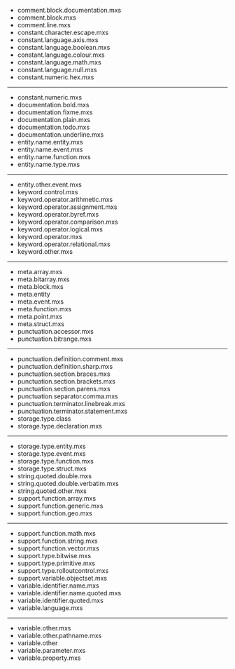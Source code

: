 * comment.block.documentation.mxs
* comment.block.mxs
* comment.line.mxs
* constant.character.escape.mxs
* constant.language.axis.mxs
* constant.language.boolean.mxs
* constant.language.colour.mxs
* constant.language.math.mxs
* constant.language.null.mxs
* constant.numeric.hex.mxs

---

* constant.numeric.mxs
* documentation.bold.mxs
* documentation.fixme.mxs
* documentation.plain.mxs
* documentation.todo.mxs
* documentation.underline.mxs
* entity.name.entity.mxs
* entity.name.event.mxs
* entity.name.function.mxs
* entity.name.type.mxs

---
  
* entity.other.event.mxs
* keyword.control.mxs
* keyword.operator.arithmetic.mxs
* keyword.operator.assignment.mxs
* keyword.operator.byref.mxs
* keyword.operator.comparison.mxs
* keyword.operator.logical.mxs
* keyword.operator.mxs
* keyword.operator.relational.mxs
* keyword.other.mxs

---

* meta.array.mxs
* meta.bitarray.mxs
* meta.block.mxs
* meta.entity
* meta.event.mxs
* meta.function.mxs
* meta.point.mxs
* meta.struct.mxs
* punctuation.accessor.mxs
* punctuation.bitrange.mxs

---

* punctuation.definition.comment.mxs
* punctuation.definition.sharp.mxs
* punctuation.section.braces.mxs
* punctuation.section.brackets.mxs
* punctuation.section.parens.mxs
* punctuation.separator.comma.mxs
* punctuation.terminator.linebreak.mxs
* punctuation.terminator.statement.mxs
* storage.type.class
* storage.type.declaration.mxs

---

* storage.type.entity.mxs
* storage.type.event.mxs
* storage.type.function.mxs
* storage.type.struct.mxs
* string.quoted.double.mxs
* string.quoted.double.verbatim.mxs
* string.quoted.other.mxs
* support.function.array.mxs
* support.function.generic.mxs
* support.function.geo.mxs

---

* support.function.math.mxs
* support.function.string.mxs
* support.function.vector.mxs
* support.type.bitwise.mxs
* support.type.primitive.mxs
* support.type.rolloutcontrol.mxs
* support.variable.objectset.mxs
* variable.identifier.name.mxs
* variable.identifier.name.quoted.mxs
* variable.identifier.quoted.mxs
* variable.language.mxs

---

* variable.other.mxs
* variable.other.pathname.mxs
* variable.other
* variable.parameter.mxs
* variable.property.mxs
